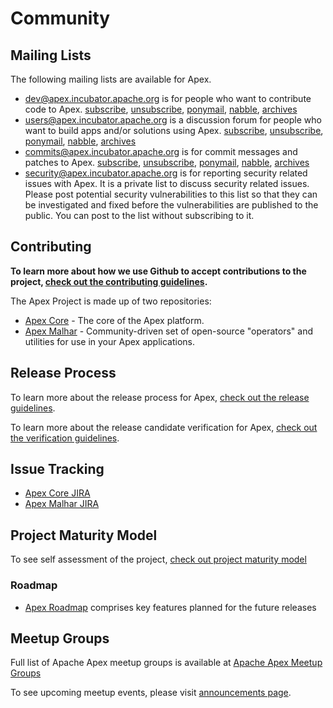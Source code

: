 # Community

## Mailing Lists

The following mailing lists are available for Apex.

- [dev@apex.incubator.apache.org](http://mail-archives.apache.org/mod_mbox/incubator-apex-dev/) is for people who want to contribute code to Apex. [subscribe](mailto:dev-subscribe@apex.incubator.apache.org?subject=send%20this%20email%20to%20subscribe), [unsubscribe](mailto:dev-unsubscribe@apex.incubator.apache.org?subject=send%20this%20email%20to%20unsubscribe), [ponymail](https://pony-poc.apache.org/list.html?dev@apex.apache.org), [nabble](https://s.apache.org/apex-dev), [archives](http://mail-archives.apache.org/mod_mbox/incubator-apex-dev/)
- [users@apex.incubator.apache.org](http://mail-archives.apache.org/mod_mbox/incubator-apex-users/) is a discussion forum for people who want to build apps and/or solutions using Apex. [subscribe](mailto:users-subscribe@apex.incubator.apache.org?subject=send%20this%20email%20to%20subscribe), [unsubscribe](mailto:users-unsubscribe@apex.incubator.apache.org?subject=send%20this%20email%20to%20unsubscribe), [ponymail](https://pony-poc.apache.org/list.html?users@apex.apache.org), [nabble](https://s.apache.org/apex-users), [archives](http://mail-archives.apache.org/mod_mbox/incubator-apex-users/)
- [commits@apex.incubator.apache.org](http://mail-archives.apache.org/mod_mbox/incubator-apex-commits/) is for commit messages and patches to Apex. [subscribe](mailto:commits-subscribe@apex.incubator.apache.org?subject=send%20this%20email%20to%20subscribe), [unsubscribe](mailto:commits-unsubscribe@apex.incubator.apache.org?subject=send%20this%20email%20to%20unsubscribe), [ponymail](https://pony-poc.apache.org/list.html?commits@apex.apache.org), [nabble](https://s.apache.org/apex-commits), [archives](http://mail-archives.apache.org/mod_mbox/incubator-apex-commits/)
- [security@apex.incubator.apache.org](mailto:security@apex.incubator.apache.org) is for reporting security related issues with Apex. It is a private list to discuss security related issues. Please post potential security vulnerabilities to this list so that they can be investigated and fixed before the vulnerabilities are published to the public. You can post to the list without subscribing to it.


## Contributing

**To learn more about how we use Github to accept contributions to the project, [check out the contributing guidelines](/contributing.html).**

The Apex Project is made up of two repositories:

- [Apex Core](https://github.com/apache/incubator-apex-core) - The core of the Apex platform.
- [Apex Malhar](https://github.com/apache/incubator-apex-malhar) - Community-driven set of open-source "operators" and utilities for use in your Apex applications.

## Release Process

To learn more about the release process for Apex, [check out the release guidelines](/release.html).

To learn more about the release candidate verification for Apex, [check out the verification guidelines](/verification.html).

## Issue Tracking

- [Apex Core JIRA](https://issues.apache.org/jira/browse/APEXCORE/)
- [Apex Malhar JIRA](https://issues.apache.org/jira/browse/APEXMALHAR/)

## Project Maturity Model

To see self assessment of the project, [check out project maturity model](/maturity.html)

### Roadmap

- [Apex Roadmap](roadmap.html) comprises key features planned for the future releases


## Meetup Groups

Full list of Apache Apex meetup groups is available at [Apache Apex Meetup Groups](http://apache-apex.meetup.com/)


To see upcoming meetup events, please visit [announcements page](/announcements.html).
